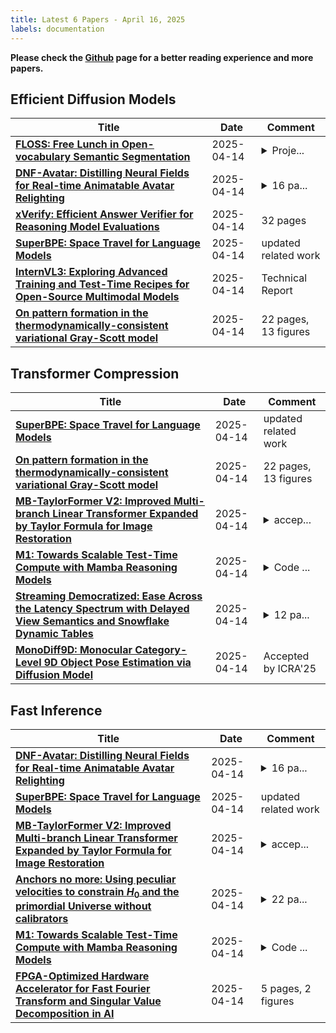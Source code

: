 ```yaml
---
title: Latest 6 Papers - April 16, 2025
labels: documentation
---
```

**Please check the [Github](https://github.com/zezhishao/MTS_Daily_ArXiv) page for a better reading experience and more papers.**

## Efficient Diffusion Models
| **Title** | **Date** | **Comment** |
| --- | --- | --- |
| **[FLOSS: Free Lunch in Open-vocabulary Semantic Segmentation](http://arxiv.org/abs/2504.10487v1)** | 2025-04-14 | <details><summary>Proje...</summary><p>Project Page: https://yasserben.github.io/FLOSS/</p></details> |
| **[DNF-Avatar: Distilling Neural Fields for Real-time Animatable Avatar Relighting](http://arxiv.org/abs/2504.10486v1)** | 2025-04-14 | <details><summary>16 pa...</summary><p>16 pages, 8 figures, Project pages: https://jzr99.github.io/DNF-Avatar/</p></details> |
| **[xVerify: Efficient Answer Verifier for Reasoning Model Evaluations](http://arxiv.org/abs/2504.10481v1)** | 2025-04-14 | 32 pages |
| **[SuperBPE: Space Travel for Language Models](http://arxiv.org/abs/2503.13423v2)** | 2025-04-14 | updated related work |
| **[InternVL3: Exploring Advanced Training and Test-Time Recipes for Open-Source Multimodal Models](http://arxiv.org/abs/2504.10479v1)** | 2025-04-14 | Technical Report |
| **[On pattern formation in the thermodynamically-consistent variational Gray-Scott model](http://arxiv.org/abs/2409.04663v2)** | 2025-04-14 | 22 pages, 13 figures |

## Transformer Compression
| **Title** | **Date** | **Comment** |
| --- | --- | --- |
| **[SuperBPE: Space Travel for Language Models](http://arxiv.org/abs/2503.13423v2)** | 2025-04-14 | updated related work |
| **[On pattern formation in the thermodynamically-consistent variational Gray-Scott model](http://arxiv.org/abs/2409.04663v2)** | 2025-04-14 | 22 pages, 13 figures |
| **[MB-TaylorFormer V2: Improved Multi-branch Linear Transformer Expanded by Taylor Formula for Image Restoration](http://arxiv.org/abs/2501.04486v2)** | 2025-04-14 | <details><summary>accep...</summary><p>accepted by IEEE TPAMI</p></details> |
| **[M1: Towards Scalable Test-Time Compute with Mamba Reasoning Models](http://arxiv.org/abs/2504.10449v1)** | 2025-04-14 | <details><summary>Code ...</summary><p>Code is available https://github.com/jxiw/M1</p></details> |
| **[Streaming Democratized: Ease Across the Latency Spectrum with Delayed View Semantics and Snowflake Dynamic Tables](http://arxiv.org/abs/2504.10438v1)** | 2025-04-14 | <details><summary>12 pa...</summary><p>12 pages, 6 figures, to be published in SIGMOD 2025</p></details> |
| **[MonoDiff9D: Monocular Category-Level 9D Object Pose Estimation via Diffusion Model](http://arxiv.org/abs/2504.10433v1)** | 2025-04-14 | Accepted by ICRA'25 |

## Fast Inference
| **Title** | **Date** | **Comment** |
| --- | --- | --- |
| **[DNF-Avatar: Distilling Neural Fields for Real-time Animatable Avatar Relighting](http://arxiv.org/abs/2504.10486v1)** | 2025-04-14 | <details><summary>16 pa...</summary><p>16 pages, 8 figures, Project pages: https://jzr99.github.io/DNF-Avatar/</p></details> |
| **[SuperBPE: Space Travel for Language Models](http://arxiv.org/abs/2503.13423v2)** | 2025-04-14 | updated related work |
| **[MB-TaylorFormer V2: Improved Multi-branch Linear Transformer Expanded by Taylor Formula for Image Restoration](http://arxiv.org/abs/2501.04486v2)** | 2025-04-14 | <details><summary>accep...</summary><p>accepted by IEEE TPAMI</p></details> |
| **[Anchors no more: Using peculiar velocities to constrain $H_0$ and the primordial Universe without calibrators](http://arxiv.org/abs/2504.10453v1)** | 2025-04-14 | <details><summary>22 pa...</summary><p>22 pages, 5 figures, comments welcome. Code available at https://github.com/dpiras/veloce</p></details> |
| **[M1: Towards Scalable Test-Time Compute with Mamba Reasoning Models](http://arxiv.org/abs/2504.10449v1)** | 2025-04-14 | <details><summary>Code ...</summary><p>Code is available https://github.com/jxiw/M1</p></details> |
| **[FPGA-Optimized Hardware Accelerator for Fast Fourier Transform and Singular Value Decomposition in AI](http://arxiv.org/abs/2504.10411v1)** | 2025-04-14 | 5 pages, 2 figures |

